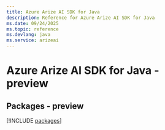 ```yaml
---
title: Azure Arize AI SDK for Java
description: Reference for Azure Arize AI SDK for Java
ms.date: 09/24/2025
ms.topic: reference
ms.devlang: java
ms.service: arizeai
---
```

# Azure Arize AI SDK for Java - preview
## Packages - preview
[!INCLUDE [packages](arize-ai-index.md)]